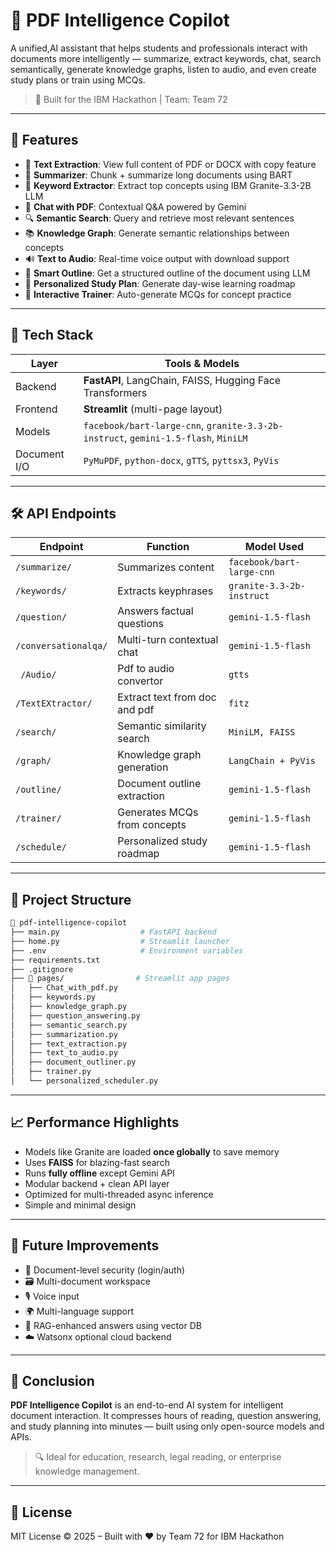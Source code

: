 # 📘 PDF Intelligence Copilot

A unified,AI assistant that helps students and professionals interact with documents more intelligently — summarize, extract keywords, chat, search semantically, generate knowledge graphs, listen to audio, and even create study plans or train using MCQs.

> 🧠 Built for the IBM Hackathon | Team: Team 72

---

## 🚀 Features

- 📄 **Text Extraction**: View full content of PDF or DOCX with copy feature
- 🧠 **Summarizer**: Chunk + summarize long documents using BART
- 🔑 **Keyword Extractor**: Extract top concepts using IBM Granite-3.3-2B LLM
- 💬 **Chat with PDF**: Contextual Q&A powered by Gemini
- 🔍 **Semantic Search**: Query and retrieve most relevant sentences
- 📚 **Knowledge Graph**: Generate semantic relationships between concepts
- 🔊 **Text to Audio**: Real-time voice output with download support
- 🧭 **Smart Outline**: Get a structured outline of the document using LLM
- 📅 **Personalized Study Plan**: Generate day-wise learning roadmap
- 🧪 **Interactive Trainer**: Auto-generate MCQs for concept practice

---

## 🧰 Tech Stack

| Layer        | Tools & Models                                                                 |
|--------------|----------------------------------------------------------------------------------|
| Backend      | **FastAPI**, LangChain, FAISS, Hugging Face Transformers                       |
| Frontend     | **Streamlit** (multi-page layout)                                              |
| Models       | `facebook/bart-large-cnn`, `granite-3.3-2b-instruct`, `gemini-1.5-flash`, `MiniLM` |
| Document I/O | `PyMuPDF`, `python-docx`, `gTTS`, `pyttsx3`, `PyVis`                            |

---

## 🛠️ API Endpoints

| Endpoint            | Function                            | Model Used                       |
|---------------------|-------------------------------------|----------------------------------|
| `/summarize/`       | Summarizes content                  | `facebook/bart-large-cnn`        |
| `/keywords/`        | Extracts keyphrases                 | `granite-3.3-2b-instruct`        |
| `/question/`        | Answers factual questions           | `gemini-1.5-flash`               |
| `/conversationalqa/`| Multi-turn contextual chat          | `gemini-1.5-flash`               |
| ` /Audio/`          | Pdf to audio convertor              | `gtts`                           |
| `/TextEXtractor/`   | Extract text from doc and pdf       | `fitz`                           |
| `/search/`          | Semantic similarity search          | `MiniLM, FAISS`                  |
| `/graph/`           | Knowledge graph generation          | `LangChain + PyVis`                |
| `/outline/`         | Document outline extraction         | `gemini-1.5-flash`               |
| `/trainer/`         | Generates MCQs from concepts        | `gemini-1.5-flash`               |
| `/schedule/`        | Personalized study roadmap          | `gemini-1.5-flash`               |

---

## 📁 Project Structure

```bash
📁 pdf-intelligence-copilot
├── main.py                  # FastAPI backend
├── home.py                  # Streamlit launcher
├── .env                     # Environment variables
├── requirements.txt
├── .gitignore
├── 📁 pages/                # Streamlit app pages
│   ├── Chat_with_pdf.py
│   ├── keywords.py
│   ├── knowledge_graph.py
│   ├── question_answering.py
│   ├── semantic_search.py
│   ├── summarization.py
│   ├── text_extraction.py
│   ├── text_to_audio.py
│   ├── document_outliner.py
│   ├── trainer.py
│   └── personalized_scheduler.py
```

---



## 📈 Performance Highlights

- Models like Granite are loaded **once globally** to save memory
- Uses **FAISS** for blazing-fast search
- Runs **fully offline** except Gemini API
- Modular backend + clean API layer
- Optimized for multi-threaded async inference
- Simple and minimal design

---


## 🧩 Future Improvements

- 🔐 Document-level security (login/auth)
- 🗃️ Multi-document workspace
- 🎙️ Voice input
- 🌍 Multi-language support
- 🧠 RAG-enhanced answers using vector DB
- ☁️ Watsonx optional cloud backend

---

## 🏁 Conclusion

**PDF Intelligence Copilot** is an end-to-end AI system for intelligent document interaction. It compresses hours of reading, question answering, and study planning into minutes — built using only open-source models and APIs.

> 🔍 Ideal for education, research, legal reading, or enterprise knowledge management.

---

## 📜 License

MIT License © 2025 – Built with ❤️ by Team 72 for IBM Hackathon

